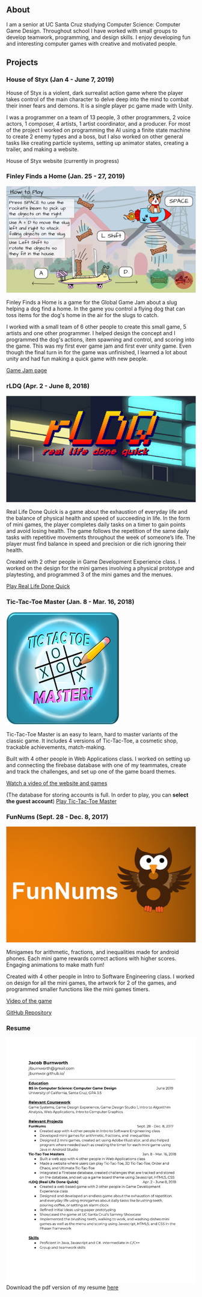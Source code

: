 ## About
I am a senior at UC Santa Cruz studying Computer Science: Computer Game Design. Throughout school I have worked with small groups to develop teamwork, programming, and design skills. I enjoy developing fun and interesting computer games with creative and motivated people.

## **Projects**

### House of Styx (Jan 4 - June 7, 2019)

House of Styx is a violent, dark surrealist action game where the player takes control of the main character to delve deep into the mind to combat their inner fears and demons. It is a single player pc game made with Unity.

I was a programmer on a team of 13 people, 3 other programmers, 2 voice actors, 1 composer, 4 artists, 1 artist coordinator, and a producer. For most of the project I worked on programming the AI using a finite state machine to create 2 enemy types and a boss, but I also worked on other general tasks like creating particle systems, setting up animator states, creating a trailer, and making a website.

House of Styx website (currently in progress)

### Finley Finds a Home (Jan. 25 - 27, 2019)
![Image](/img/FinleyFindsAHome.png)

Finley Finds a Home is a game for the Global Game Jam about a slug helping a dog find a home. In the game you control a flying dog that can toss items for the dog's home in the air for the slugs to catch. 

I worked with a small team of 6 other people to create this small game, 5 artists and one other programmer. I helped design the concept and I programmed the dog's actions, item spawning and control, and scoring into the game. This was my first ever game jam and first ever unity game. Even though the final turn in for the game was unfinished, I learned a lot about unity and had fun making a quick game with new people.

[Game Jam page](https://globalgamejam.org/2019/games/finley-finds-home)

### rLDQ (Apr. 2 - June 8, 2018)
![Image](/img/rldq.png)<br/>

Real Life Done Quick is a game about the exhaustion of everyday life and the balance of physical health and speed of succeeding in life. In the form of mini games, the player completes daily tasks on a timer to gain points and avoid losing health. The game follows the repetition of the same daily tasks with repetitive movements throughout the week of someone’s life. The player must find balance in speed and precision or die rich ignoring their health.

Created with 2 other people in Game Development Experience class. I worked on the design for the mini games involving a physical prototype and playtesting, and programmed 3 of the mini games and the menues.

[Play Real Life Done Quick](https://yashimvsolanki.itch.io/rldq-real-life-done-quick)

### Tic-Tac-Toe Master (Jan. 8 - Mar. 16, 2018)
![Image](/img/tictactoe.png)

Tic-Tac-Toe Master is an easy to learn, hard to master variants of the classic game. It includes 4 versions of Tic-Tac-Toe, a cosmetic shop, trackable achievements, match-making. 

Built with 4 other people in Web Applications class. I worked on setting up and connecting the firebase database with one of my teammates, create and track the challenges, and set up one of the game board themes.

[Watch a video of the website and games](https://www.youtube.com/watch?v=AgtZBP0WBWY)

(The database for storing accounts is full. In order to play, you can **select the guest account**)
[Play Tic-Tac-Toe Master](https://tic-tac-toe-master.herokuapp.com/)

### FunNums (Sept. 28 - Dec. 8, 2017)
![Image](/img/funnums.png)

Minigames for arithmetic, fractions, and inequalities made for android phones. Each mini game rewards correct actions with higher scores. Engaging animations to make math fun! 

Created with 4 other people in Intro to Software Engineering class. I worked on design for all the mini games, the artwork for 2 of the games, and programmed smaller functions like the mini games timers.

[Video of the game](https://www.youtube.com/watch?v=qpPWwrXrgl4)

[GitHub Repository](https://github.com/arbaird/FunNums)

### Resume ###
![Image](/img/Resume.jpg)
Download the pdf version of my resume [here](http://jburnwor.github.io/jburnwor.github.io/documents/Resume.pdf)
